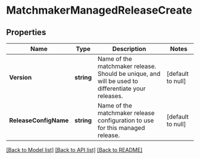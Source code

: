 # MatchmakerManagedReleaseCreate

## Properties
Name | Type | Description | Notes
------------ | ------------- | ------------- | -------------
**Version** | **string** | Name of the matchmaker release. Should be unique, and will be used to differentiate your releases. | [default to null]
**ReleaseConfigName** | **string** | Name of the matchmaker release configuration to use for this managed release. | [default to null]

[[Back to Model list]](../README.md#documentation-for-models) [[Back to API list]](../README.md#documentation-for-api-endpoints) [[Back to README]](../README.md)


